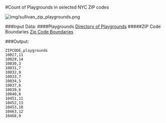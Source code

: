 #Count of Playgrounds in selected NYC ZIP codes

![img/sullivan_zip_playgrounds.png](img/sullivan_zip_playgrounds.png)

###Input Data:
####Playgrounds
[Directory of Playgrounds](https://data.cityofnewyork.us/Environment/Directory-of-Playgrounds/59gn-q4ai)
#####ZIP Code Boundaries
[Zip Code Boundaries](https://data.cityofnewyork.us/Business/Zip-Code-Boundaries/i8iw-xf4u)

###Output:

	ZIPCODE,playgrounds
	10027,11
	10029,14
	10030,3
	10031,7
	10032,9
	10033,7
	10034,5
	10037,6
	10039,6
	10040,8
	10451,11
	10452,13
	10453,18
	10463,12
	10468,9


